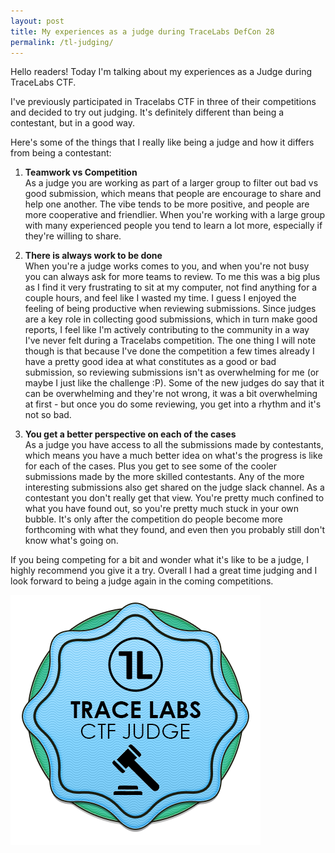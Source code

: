 ```yaml
---
layout: post
title: My experiences as a judge during TraceLabs DefCon 28 
permalink: /tl-judging/
---
```


Hello readers! Today I'm talking about my experiences as a Judge during TraceLabs CTF. 

I've previously participated in Tracelabs CTF in three of their competitions and decided to try out judging. It's definitely different than being a contestant, but in a good way.

Here's some of the things that I really like being a judge and how it differs from being a contestant:

1. **Teamwork vs Competition** \
As a judge you are working as part of a larger group to filter out bad vs good submission, which means that people are encourage to share and help one another. The vibe tends to be more positive, and people are more cooperative and friendlier. When you're working with a large group with many experienced people you tend to learn a lot more, especially if they're willing to share.

2. **There is always work to be done** \
When you're a judge works comes to you, and when you're not busy you can always ask for more teams to review. To me this was a big plus as I find it very frustrating to sit at my computer, not find anything for a couple hours, and feel like I wasted my time. I guess I enjoyed the feeling of being productive when reviewing submissions. Since judges are a key role in collecting good submissions, which in turn make good reports, I feel like I'm actively contributing to the community in a way I've never felt during a Tracelabs competition. The one thing I will note though is that because I've done the competition a few times already I have a pretty good idea at what constitutes as a good or bad submission, so reviewing submissions isn't as overwhelming for me (or maybe I just like the challenge :P). Some of the new judges do say that it can be overwhelming and they're not wrong, it was a bit overwhelming at first - but once you do some reviewing, you get into a rhythm and it's not so bad.

3. **You get a better perspective on each of the cases** \
As a judge you have access to all the submissions made by contestants, which means you have a much better idea on what's the progress is like for each of the cases. Plus you get to see some of the cooler submissions made by the more skilled contestants. Any of the more interesting submissions also get shared on the judge slack channel. As a contestant you don't really get that view. You're pretty much confined to what you have found out, so you're pretty much stuck in your own bubble. It's only after the competition do people become more forthcoming with what they found, and even then you probably still don't know what's going on.

If you being competing for a bit and wonder what it's like to be a judge, I highly recommend you give it a try. Overall I had a great time judging and I look forward to being a judge again in the coming competitions.

![TraceLabs Judge Badge](/images/tl-judge-cert.png)
